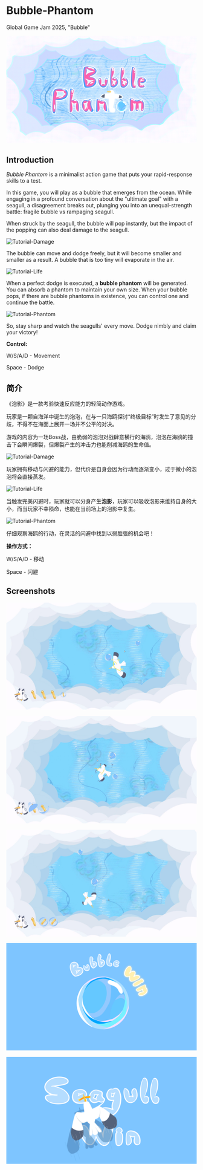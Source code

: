 # Bubble-Phantom
Global Game Jam 2025, "Bubble"

![Title](mdFiles/Title.PNG)

## Introduction

*Bubble Phantom* is a minimalist action game that puts your rapid-response skills to a test.

In this game, you will play as a bubble that emerges from the ocean. While engaging in a profound conversation about the "ultimate goal" with a  seagull, a disagreement breaks out, plunging you into an unequal-strength battle: fragile bubble vs rampaging seagull.

When struck by the seagull, the bubble will pop instantly, but the impact of the popping can also deal damage to the seagull.

![Tutorial-Damage](mdFiles/Tutorial-Damage.gif)

The bubble can move and dodge freely, but it will become smaller and smaller as a result. A bubble that is too tiny will evaporate in the air.

![Tutorial-Life](mdFiles/Tutorial-Life.gif)

When a perfect dodge is executed, a **bubble phantom** will be generated. You can absorb a phantom to maintain your own size. When your bubble pops, if there are bubble phantoms in existence, you can control one and continue the battle.

![Tutorial-Phantom](mdFiles/Tutorial-Phantom.gif)

So, stay sharp and watch the seagulls' every move. Dodge nimbly and claim your victory!

**Control:**

W/S/A/D - Movement

Space - Dodge



## 简介

《泡影》是一款考验快速反应能力的轻简动作游戏。

玩家是一颗自海洋中诞生的泡泡，在与一只海鸥探讨“终极目标”时发生了意见的分歧，不得不在海面上展开一场并不公平的对决。

游戏的内容为一场Boss战，由脆弱的泡泡对战肆意横行的海鸥，泡泡在海鸥的撞击下会瞬间爆裂，但爆裂产生的冲击力也能削减海鸥的生命值。

![Tutorial-Damage](mdFiles/Tutorial-Damage.gif)

玩家拥有移动与闪避的能力，但代价是自身会因为行动而逐渐变小，过于微小的泡泡将会直接蒸发。

![Tutorial-Life](mdFiles/Tutorial-Life.gif)

当触发完美闪避时，玩家就可以分身产生**泡影**，玩家可以吸收泡影来维持自身的大小，而当玩家不幸殒命，也能在当前场上的泡影中复生。

![Tutorial-Phantom](mdFiles/Tutorial-Phantom.gif)

仔细观察海鸥的行动，在灵活的闪避中找到以弱胜强的机会吧！

**操作方式：**

W/S/A/D - 移动

Space - 闪避



## Screenshots

![ScreenShot(1)](mdFiles/ScreenShot(1).jpg)

![ScreenShot(2)](mdFiles/ScreenShot(2).jpg)

![ScreenShot(3)](mdFiles/ScreenShot(3).jpg)

![ScreenShot(4)](mdFiles/ScreenShot(4).PNG)

![ScreenShot(5)](mdFiles/ScreenShot(5).PNG)
